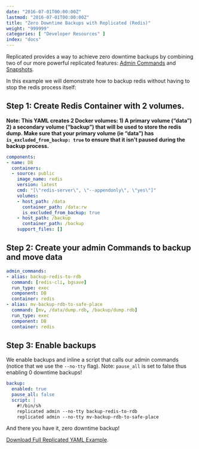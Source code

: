 ```yaml
---
date: "2016-07-01T00:00:00Z"
lastmod: "2016-07-01T00:00:00Z"
title: "Zero Downtime Backups with Replicated (Redis)"
weight: "999999"
categories: [ "Developer Resources" ]
index: "docs"
---
```


Replicated provides a way to achieve zero downtime backups by combining two of our more powerful replicated features: [Admin Commands](/docs/packaging-an-application/admin-commands/) and [Snapshots](/docs/packaging-an-application/snapshots/).

In this example we will demonstrate how to backup redis without having to stop the redis process itself:

## Step 1: Create Redis Container with 2 volumes.

**Note: This YAML creates 2 Docker volumes: 1) A primary volume (“data”) 2) a secondary volume (“backup”) that will be used to store the redis dump. Make sure that your primary volume (ie “data”) has `is_excluded_from_backup: true` to ensure that it isn't paused during the backup process.**

```yaml
components:
- name: DB
  containers:
  - source: public
    image_name: redis
    version: latest
    cmd: "[\"redis-server\", \"--appendonly\", \"yes\"]"
    volumes:
    - host_path: /data
      container_path: /data:rw
      is_excluded_from_backup: true
    - host_path: /backup
      container_path: /backup
    support_files: []
```

## Step 2: Create your admin Commands to backup and move data

```yaml
admin_commands:
- alias: backup-redis-to-rdb
  command: [redis-cli, bgsave]
  run_type: exec
  component: DB
  container: redis
- alias: mv-backup-rdb-to-safe-place
  command: [mv, /data/dump.rdb, /backup/dump.rdb]
  run_type: exec
  component: DB
  container: redis
```

## Step 3: Enable backups

We enable backups and inline a script that calls our admin commands (notice that we use the `--no-tty` flag). Note: `pause_all` is set to false thus enabling 0 downtime backups!

```yaml
backup:
  enabled: true
  pause_all: false
  script: |
    #!/bin/sh
    replicated admin --no-tty backup-redis-to-rdb
    replicated admin --no-tty mv-backup-rdb-to-safe-place
```

And there you have it, zero downtime backup!

[Download Full Replicated YAML Example](https://github.com/replicatedhq/repl-yaml-samples/blob/master/apps/Zero_Redis_Counter_App.yml).
